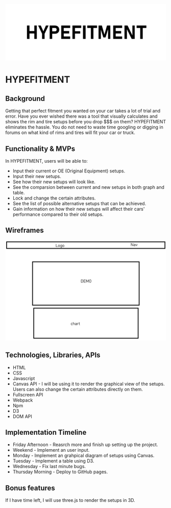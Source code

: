 ![Logo](/assets/hypefitment-logo.png)

# HYPEFITMENT

## Background

Getting that perfect fitment you wanted on your car takes a lot of trial and error. Have you ever wished there was a tool that visually calculates and shows the rim and tire setups before you drop $$$ on them? HYPEFITMENT eliminates the hassle. You do not need to waste time googling or digging in forums on what kind of rims and tires will fit your car or truck.

## Functionality & MVPs

In HYPEFITMENT, users will be able to:

* Input their current or OE (Original Equipment) setups.
* Input their new setups.
* See how their new setups will look like.
* See the comparsion between current and new setups in both graph and table.
* Lock and change the certain attributes.
* See the list of possible alternative setups that can be achieved.
* Gain information on how their new setups will affect their cars' performance compared to their old setups.

## Wireframes

![Wireframe](/assets/wireframe.png)

## Technologies, Libraries, APIs

* HTML
* CSS
* Javascript
* Canvas API - I will be using it to render the graphical view of the setups. Users can also change the certain attributes directly on them.
* Fullscreen API
* Webpack
* Npm
* D3
* DOM API

## Implementation Timeline
* Friday Afternoon - Reasrch more and finish up setting up the project.
* Weekend - Implement an user input.
* Monday - Implement an grahpical diagram of setups using Canvas.
* Tuesday - Implement a table using D3.
* Wednesday - Fix last minute bugs.
* Thursday Morning - Deploy to GitHub pages. 

## Bonus features

If I have time left, I will use three.js to render the setups in 3D.